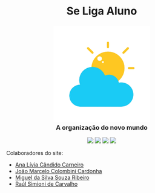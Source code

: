 <h1 align="center"> Se Liga Aluno </h1>

<h3 align="center">
    <img src="https://github.com/ForecastHubPOO/.github/blob/802fa69a87b0fffc7ce5e60dd7c69ce96dee71d3/profile/imgs/iconepngagain" height="255" alt="ForecastHUB"><br>
    A organização do novo mundo
</h3>

<p align="center">
  <a href = "mailto:seligaalunocontato@gmail.com"><img src="https://img.shields.io/badge/Gmail-D14836?style=for-the-badge&logo=gmail&logoColor=white" target="_blank"></a>
  <a href = "https://trello.com/invite/b/67fd757832a7f8c9b130ffdb/ATTI208f2d2497f5ae13c22ebc3fb4f81d15ECB93B71/pratica-profissional-2"><img src="https://img.shields.io/badge/Trello-%23026AA7.svg?style=for-the-badge&logo=Trello&logoColor=white" target="_blank"></a>
  <a href = "https://github.com/raulscarvalho/SeLigaAluno"><img src="https://img.shields.io/badge/github-%23121011.svg?style=for-the-badge&logo=github&logoColor=white" target="_blank"></a>
  <a href = "https://www.figma.com/design/ZBhm1dVqWYcwJMVjNyW0eu/SeLigaAluno?t=y3KSOadIoliUvA4H-1"><img src="https://img.shields.io/badge/figma-%23F24E1E.svg?style=for-the-badge&logo=figma&logoColor=white" target="_blank"></a>

</p>


Colaboradores do site:
- [Ana Lívia Cândido Carneiro](https://github.com/hellgby)
- [João Marcelo Colombini Cardonha](https://github.com/jmcolombini)
- [Miguel da Silva Souza Ribeiro](https://github.com/Miguelito0o)
- [Raúl Simioni de Carvalho](https://github.com/raulscarvalho)

